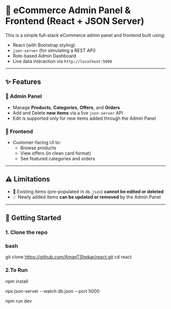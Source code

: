 # 🛒 eCommerce Admin Panel & Frontend (React + JSON Server)

This is a simple full-stack eCommerce admin panel and frontend built using:

- React (with Bootstrap styling)
- `json-server` (for simulating a REST API)
- Role-based Admin Dashboard
- Live data interaction via `http://localhost:5000`

---

## ✨ Features

### 🔹 Admin Panel
- Manage **Products**, **Categories**, **Offers**, and **Orders**
- Add and Delete **new items** via a live `json-server` API
- Edit is supported only for new items added through the Admin Panel

### 🔹 Frontend
- Customer-facing UI to:
  - Browse products
  - View offers (in clean card format)
  - See featured categories and orders

---

## ⚠️ Limitations

- 🚫 Existing items (pre-populated in `db.json`) **cannot be edited or deleted**
- ✅ Newly added items **can be updated or removed** by the Admin Panel

---
## 🚀 Getting Started

### 1. Clone the repo

### bash
git clone https://github.com/AmanTShekar/react.git
cd react

### 2.To Run
npm install

npx json-server --watch db.json --port 5000

npm run dev

